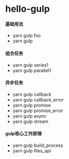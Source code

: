 # hello-gulp

#### 基础用法
- yarn gulp foo
- yarn gulp

#### 组合任务
- yarn gulp series1
- yarn gulp parallel1

#### 异步任务
- yarn gulp callback
- yarn gulp callback_error
- yarn gulp promise
- yarn gulp promise_error
- yarn gulp async
- yarn gulp stream

#### gulp核心工作原理
- yarn gulp build_process
- yarn gulp files_api